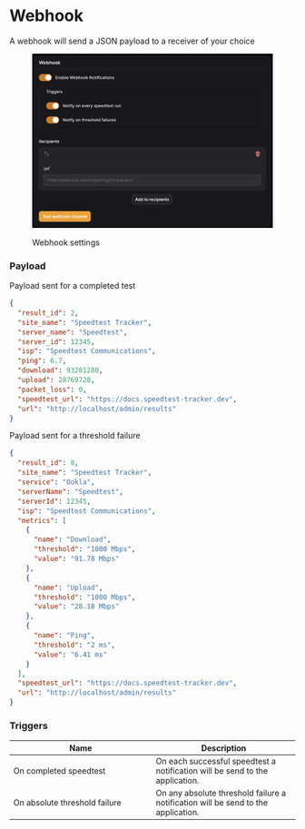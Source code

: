 # Webhook

A webhook will send a JSON payload to a receiver of your choice

<figure><img src="../../.gitbook/assets/webhook_notification.png" alt=""><figcaption><p>Webhook settings</p></figcaption></figure>

### Payload

Payload sent for a completed test

```json
{
  "result_id": 2,
  "site_name": "Speedtest Tracker",
  "server_name": "Speedtest",
  "server_id": 12345,
  "isp": "Speedtest Communications",
  "ping": 6.7,
  "download": 93281280,
  "upload": 28769728,
  "packet_loss": 0,
  "speedtest_url": "https://docs.speedtest-tracker.dev",
  "url": "http://localhost/admin/results"
}
```

Payload sent for a threshold failure

```json
{
  "result_id": 8,
  "site_name": "Speedtest Tracker",
  "service": "Ookla",
  "serverName": "Speedtest",
  "serverId": 12345,
  "isp": "Speedtest Communications",
  "metrics": [
    {
      "name": "Download",
      "threshold": "1000 Mbps",
      "value": "91.78 Mbps"
    },
    {
      "name": "Upload",
      "threshold": "1000 Mbps",
      "value": "28.18 Mbps"
    },
    {
      "name": "Ping",
      "threshold": "2 ms",
      "value": "6.41 ms"
    }
  ],
  "speedtest_url": "https://docs.speedtest-tracker.dev",
  "url": "http://localhost/admin/results"
}
```

### Triggers

<table><thead><tr><th width="237">Name</th><th>Description</th></tr></thead><tbody><tr><td>On completed speedtest</td><td>On each successful speedtest a notification will be send to the application.</td></tr><tr><td>On absolute threshold failure</td><td>On any absolute threshold failure a notification will be send to the application.</td></tr></tbody></table>
